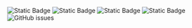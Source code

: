 ![Static Badge](https://img.shields.io/badge/blacklists-60-000000) ![Static Badge](https://img.shields.io/badge/blacklisted-2878855-cc0000) ![Static Badge](https://img.shields.io/badge/whitelisted-2249-00CC00) ![Static Badge](https://img.shields.io/badge/streaming_blacklist-28107-000000) ![GitHub issues](https://img.shields.io/github/issues/fabriziosalmi/blacklists)
